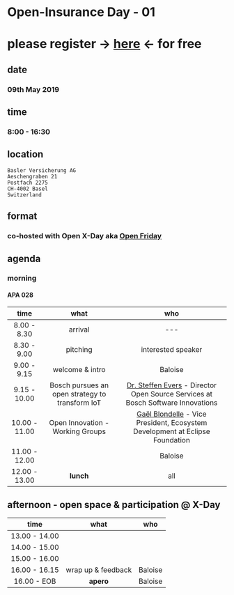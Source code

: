 # Open-Insurance Day - 01

# please register → [here](https://www.eventbrite.com/e/open-insurance-day-01-registration-60297526525) ← for free

## date

### 09th May 2019

## time

### 8:00 - 16:30 

## location
```
Basler Versicherung AG
Aeschengraben 21
Postfach 2275
CH-4002 Basel
Switzerland
```

## format

### co-hosted with Open X-Day aka [Open Friday](https://www.openfriday.org)

## agenda

### morning

#### APA 028

|      time     |                       what                      |                                        who                                       |
|:-------------:|:-----------------------------------------------:|:--------------------------------------------------------------------------------:|
|  8.00 - 8.30  |                     arrival                     |                                        ---                                       |
|  8.30 - 9.00  |                    pitching                     |                                 interested speaker                               |
|  9.00 - 9.15  |                 welcome & intro                 |                                      Baloise                                     |
|  9.15 - 10.00 | Bosch pursues an open strategy to transform IoT | [Dr. Steffen Evers](https://www.linkedin.com/in/steffen-evers-a6b7b79b/) - Director Open Source Services at Bosch Software Innovations |
| 10.00 - 11.00 |         Open Innovation - Working Groups        | [Gaël Blondelle](https://www.linkedin.com/in/gblondelle/) - Vice President, Ecosystem Development at Eclipse Foundation     |
| 11.00 - 12.00 |                                                 |                                      Baloise                                     |
| 12.00 - 13.00 |                    **lunch**                    |                                        all                                       |

## afternoon - open space & participation @ X-Day

|      time     |                       what                      |                                        who                                       |
|:-------------:|:-----------------------------------------------:|:--------------------------------------------------------------------------------:|
| 13.00 - 14.00 |                                                 |                                                                                  |
| 14.00 - 15.00 |                                                 |                                                                                  |
| 15.00 - 16.00 |                                                 |                                                                                  |
| 16.00 - 16.15 |                wrap up & feedback               |                                      Baloise                                     |
|  16.00 - EOB  |                    **apero**                    |                                      Baloise                                     |

